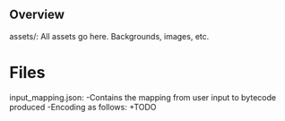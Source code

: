 Overview
-----------------------------------------------------
assets/: All assets go here. Backgrounds, images, etc.


Files
=====================================================
input\_mapping.json:
  -Contains the mapping from user input to bytecode produced
  -Encoding as follows:
    +TODO
